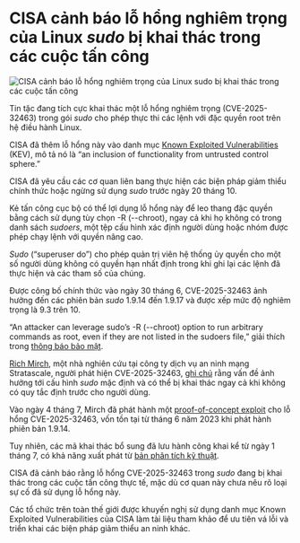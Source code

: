 # CISA cảnh báo lỗ hổng nghiêm trọng của Linux _sudo_ bị khai thác trong các cuộc tấn công

![CISA cảnh báo lỗ hổng nghiêm trọng của Linux _sudo_ bị khai thác trong các cuộc tấn công](https://www.bleepstatic.com/content/hl-images/2025/09/30/Sudo.png)

Tin tặc đang tích cực khai thác một lỗ hổng nghiêm trọng (CVE-2025-32463) trong gói _sudo_ cho phép thực thi các lệnh với đặc quyền root trên hệ điều hành Linux.

CISA đã thêm lỗ hổng này vào danh mục [Known Exploited Vulnerabilities](https://www.cisa.gov/known-exploited-vulnerabilities-catalog#:~:text=SUDO%20%7C%20SUDO-,CVE%2D2025%2D32463,-Sudo%20Inclusion%20of) (KEV), mô tả nó là “an inclusion of functionality from untrusted control sphere.”

CISA đã yêu cầu các cơ quan liên bang thực hiện các biện pháp giảm thiểu chính thức hoặc ngừng sử dụng _sudo_ trước ngày 20 tháng 10.

Kẻ tấn công cục bộ có thể lợi dụng lỗ hổng này để leo thang đặc quyền bằng cách sử dụng tùy chọn -R (--chroot), ngay cả khi họ không có trong danh sách _sudoers_, một tệp cấu hình xác định người dùng hoặc nhóm được phép chạy lệnh với quyền nâng cao.

_Sudo_ (“superuser do”) cho phép quản trị viên hệ thống ủy quyền cho một số người dùng không có quyền hạn nhất định trong khi ghi lại các lệnh đã thực hiện và các tham số của chúng.

Được công bố chính thức vào ngày 30 tháng 6, CVE-2025-32463 ảnh hưởng đến các phiên bản _sudo_ 1.9.14 đến 1.9.17 và được xếp mức độ nghiêm trọng là 9.3 trên 10.

“An attacker can leverage sudo’s -R (--chroot) option to run arbitrary commands as root, even if they are not listed in the sudoers file,” giải thích trong [thông báo bảo mật](https://www.sudo.ws/security/advisories/).

[Rich Mirch](https://twitter.com/0xm1rch), một nhà nghiên cứu tại công ty dịch vụ an ninh mạng Stratascale, người phát hiện CVE-2025-32463, [ghi chú](https://blog.mirch.io/sudo-elevation-of-privilege-vulnerabilities/#cve-2025-32463---sudo-chroot-elevation-of-privilege-vulnerability) rằng vấn đề ảnh hưởng tới cấu hình _sudo_ mặc định và có thể bị khai thác ngay cả khi không có quy tắc định trước cho người dùng.

Vào ngày 4 tháng 7, Mirch đã phát hành một [proof-of-concept exploit](https://github.com/mirchr/CVE-2025-32463-sudo-chwoot/blob/main/sudo-chwoot.sh) cho lỗ hổng CVE-2025-32463, vốn tồn tại từ tháng 6 năm 2023 khi phát hành phiên bản 1.9.14.

Tuy nhiên, các mã khai thác bổ sung đã lưu hành công khai kể từ ngày 1 tháng 7, có khả năng xuất phát từ [bản phân tích kỹ thuật](https://www.stratascale.com/vulnerability-alert-CVE-2025-32463-sudo-chroot).

CISA đã cảnh báo rằng lỗ hổng CVE-2025-32463 trong _sudo_ đang bị khai thác trong các cuộc tấn công thực tế, mặc dù cơ quan này chưa nêu rõ loại sự cố đã sử dụng lỗ hổng này.

Các tổ chức trên toàn thế giới được khuyến nghị sử dụng danh mục Known Exploited Vulnerabilities của CISA làm tài liệu tham khảo để ưu tiên vá lỗi và triển khai các biện pháp giảm thiểu an ninh khác.